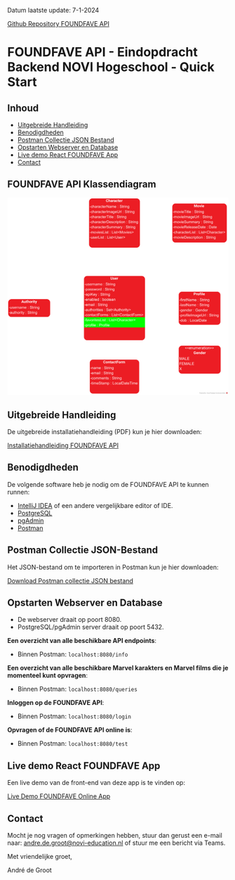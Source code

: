 Datum laatste update: 7-1-2024

<a target="_blank" href="https://github.com/Aphelion-im/FOUNDFAVE-backend-eindopdracht-java">Github Repository FOUNDFAVE API</a>

# FOUNDFAVE API - Eindopdracht Backend NOVI Hogeschool - Quick Start

## Inhoud

- [Uitgebreide Handleiding](#uitgebreide-handleiding)
- [Benodigdheden](#benodigdheden)
- [Postman Collectie JSON Bestand](#postman-collectie-json-bestand)
- [Opstarten Webserver en Database](#opstarten-webserver-en-database)
- [Live demo React FOUNDFAVE App](#live-demo-react-foundfave-app)
- [Contact](#contact)

## FOUNDFAVE API Klassendiagram
![FOUNDFAVE API klassendiagram](./assets/class-diagram/foundfave-api-class-diagram.png)

## Uitgebreide Handleiding
De uitgebreide installatiehandleiding (PDF) kun je hier downloaden:

[Installatiehandleiding FOUNDFAVE API](./assets/documentation/Eindopdracht-Installatiehandleiding-v1.0.0.pdf)


## Benodigdheden

De volgende software heb je nodig om de FOUNDFAVE API te kunnen runnen:

* [IntelliJ IDEA](https://www.jetbrains.com/idea/download/) of een andere vergelijkbare editor of IDE.
* [PostgreSQL](https://www.postgresql.org/download/)
* [pgAdmin](https://www.postgresql.org/download/)
* [Postman](https://www.postman.com)


## Postman Collectie JSON-Bestand
Het JSON-bestand om te importeren in Postman kun je hier downloaden:

[Download Postman collectie JSON bestand](./assets/postman/FOUNDFAVE-API.postman_collection.json)


## Opstarten Webserver en Database
* De webserver draait op poort 8080.
* PostgreSQL/pgAdmin server draait op poort 5432.

__Een overzicht van alle beschikbare API endpoints__:
- Binnen Postman: `localhost:8080/info`


__Een overzicht van alle beschikbare Marvel karakters en Marvel films die je momenteel kunt opvragen__:
- Binnen Postman: `localhost:8080/queries`

__Inloggen op de FOUNDFAVE API__:
- Binnen Postman: `localhost:8080/login`

__Opvragen of de FOUNDFAVE API online is__:
- Binnen Postman: `localhost:8080/test`

## Live demo React FOUNDFAVE App

Een live demo van de front-end van deze app is te vinden op:

<a target="_blank" href="https://foundfave.online">Live Demo FOUNDFAVE Online App</a>

## Contact

Mocht je nog vragen of opmerkingen hebben, stuur dan gerust een e-mail naar: andre.de.groot@novi-education.nl of stuur me een bericht via Teams.

Met vriendelijke groet,

André de Groot